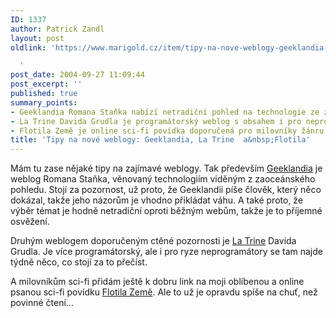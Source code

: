 ```yaml
---
ID: 1337
author: Patrick Zandl
layout: post
oldlink: 'https://www.marigold.cz/item/tipy-na-nove-weblogy-geeklandia-la-trine-a-flotila

  '
post_date: 2004-09-27 11:09:44
post_excerpt: ''
published: true
summary_points:
- Geeklandia Romana Staňka nabízí netradiční pohled na technologie ze zahraničí.
- La Trine Davida Grudla je programátorský weblog s obsahem i pro neprogramátory.
- Flotila Země je online sci-fi povídka doporučená pro milovníky žánru.
title: 'Tipy na nové weblogy: Geeklandia, La Trine  a&nbsp;Flotila'
---
```


<p>
Mám tu zase nějaké tipy na zajímavé weblogy. Tak především <a href="http://geeklandia.blogspot.com/">Geeklandia</a> je weblog Romana Staňka, věnovaný technologiím viděným z zaoceánského pohledu. Stojí za pozornost, už proto, že Geeklandii píše člověk, který něco dokázal, takže jeho názorům je vhodno přikládat váhu. A také proto, že výběr témat je hodně netradiční oproti běžným webům, takže je to příjemné osvěžení. </p>

<p>
Druhým weblogem doporučeným ctěné pozornosti je <a href="http://www.dgx.cz/trine/">La Trine</a> Davida Grudla. Je více programátorský, ale i pro ryze neprogramátory se tam najde týdně něco, co stojí za to přečíst. </p>

<p>
A milovníkům sci-fi přidám ještě k dobru link na moji oblíbenou a online psanou sci-fi povídku <a href="http://flotila.bloguje.cz">Flotila Země</a>. Ale to už je opravdu spíše na chuť, než povinné čtení&#8230;
</p>